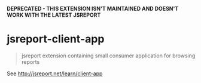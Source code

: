 **DEPRECATED - THIS EXTENSION ISN'T MAINTAINED AND DOESN'T WORK WITH THE LATEST JSREPORT**

# jsreport-client-app
> jsreport extension containing small consumer application for browsing reports

See http://jsreport.net/learn/client-app
